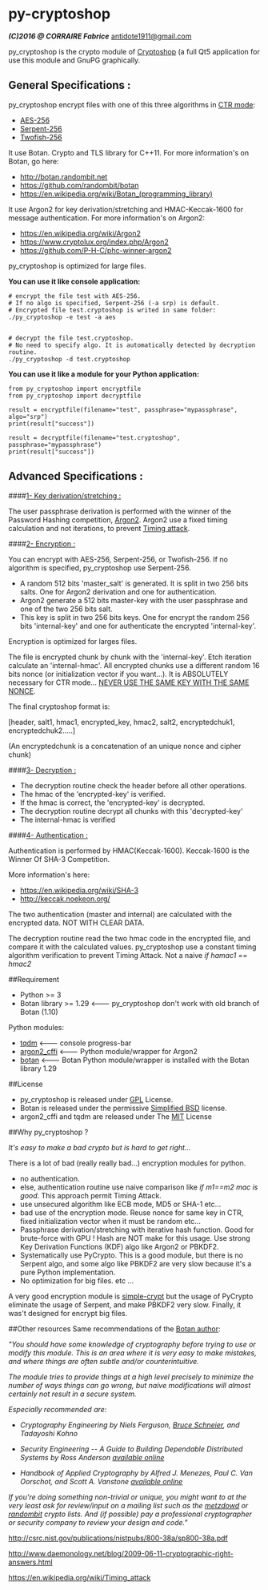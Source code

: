 py-cryptoshop
===============
***(C)2016 @ CORRAIRE Fabrice***
antidote1911@gmail.com

py_cryptoshop is the crypto module of [Cryptoshop](https://github.com/Antidote1911/Cryptoshop) (a full Qt5 application for use this module
and GnuPG graphically.


General Specifications :
-----------------
py_cryptoshop encrypt files with one of this three algorithms in [CTR mode](https://en.wikipedia.org/wiki/Block_cipher_mode_of_operation):
- [AES-256](https://en.wikipedia.org/wiki/Advanced_Encryption_Standard)
- [Serpent-256](https://en.wikipedia.org/wiki/Serpent_%28cipher%29)
- [Twofish-256](https://en.wikipedia.org/wiki/Twofish)

It use Botan. Crypto and TLS library for C++11.
For more information's on Botan, go here:
- http://botan.randombit.net
- https://github.com/randombit/botan
- https://en.wikipedia.org/wiki/Botan_(programming_library)

It use Argon2 for key derivation/stretching and HMAC-Keccak-1600 for message authentication.
For more information's on Argon2:
- https://en.wikipedia.org/wiki/Argon2
- https://www.cryptolux.org/index.php/Argon2
- https://github.com/P-H-C/phc-winner-argon2

py_cryptoshop is optimized for large files.

<b>You can use it like console application:</b>

    # encrypt the file test with AES-256.
    # If no algo is specified, Serpent-256 (-a srp) is default.
    # Encrypted file test.cryptoshop is writed in same folder:
    ./py_cryptoshop -e test -a aes


    # decrypt the file test.cryptoshop.
    # No need to specify algo. It is automatically detected by decryption routine.
    ./py_cryptoshop -d test.cryptoshop


<b>You can use it like a module for your Python application:</b>

    from py_cryptoshop import encryptfile
    from py_cryptoshop import decryptfile

    result = encryptfile(filename="test", passphrase="mypassphrase", algo="srp")
    print(result["success"])

    result = decryptfile(filename="test.cryptoshop", passphrase="mypassphrase")
    print(result["success"])

Advanced Specifications :
-----------------
####<u>1- Key derivation/stretching :</u>

The user passphrase derivation is performed with the winner of the Password Hashing
competition, [Argon2](https://en.wikipedia.org/wiki/Argon2).
Argon2 use a fixed timing calculation and not iterations, to prevent [Timing attack](https://en.wikipedia.org/wiki/Timing_attack).

####<u>2- Encryption :</u>

You can encrypt with AES-256, Serpent-256, or Twofish-256. If no algorithm is specified,
py_cryptoshop use Serpent-256.

- A random 512 bits 'master_salt' is generated. It is split in two 256 bits salts. One for Argon2 derivation and one for authentication.
- Argon2 generate a 512 bits master-key with the user passphrase and one of the two 256 bits salt.
- This key is split in two 256 bits keys. One for encrypt the random 256 bits 'internal-key' and one for authenticate the encrypted 'internal-key'.

Encryption is optimized for larges files.

The file is encrypted chunk by chunk with the 'internal-key'. Etch iteration calculate an 'internal-hmac'. All encrypted chunks use a different
random 16 bits nonce (or initialization vector if you want...). It is ABSOLUTELY necessary for CTR mode...
[NEVER USE THE SAME KEY WITH THE SAME NONCE](http://csrc.nist.gov/groups/ST/toolkit/BCM/documents/proposedmodes/ctr/ctr-spec.pdf).

The final cryptoshop format is:

[header, salt1, hmac1, encrypted_key, hmac2, salt2, encryptedchuk1, encryptedchuk2.....]

(An encryptedchunk is a concatenation of an unique nonce and cipher chunk)

####<u>3- Decryption :</u>

- The decryption routine check the header before all other operations.
- The hmac of the 'encrypted-key' is verified.
- If the hmac is correct, the 'encrypted-key' is decrypted.
- The decryption routine decrypt all chunks with this 'decrypted-key'
- The internal-hmac is verified



####<u>4- Authentication :</u>

Authentication is performed by HMAC(Keccak-1600). Keccak-1600 is the Winner Of SHA-3 Competition.

More information's here:
- https://en.wikipedia.org/wiki/SHA-3
- http://keccak.noekeon.org/

The two authentication (master and internal) are calculated with the encrypted data. NOT WITH CLEAR DATA.

The decryption routine read the two hmac code in the encrypted file, and compare it with the calculated values.
py_cryptoshop use a constant timing algorithm verification to prevent Timing Attack. Not a naive <i>if hamac1 == hmac2</i>

##Requirement
- Python >= 3
- Botan library >= 1.29 <---  py_cryptoshop don't work with old branch of Botan (1.10)

Python modules:
- [tqdm](https://github.com/tqdm/tqdm)  <--- console progress-bar
- [argon2_cffi](https://github.com/hynek/argon2_cffi) <--- Python module/wrapper for Argon2
- [botan](http://botan.randombit.net/manual/python.html) <--- Botan Python module/wrapper is installed with the Botan library 1.29

##License

- py_cryptoshop is released under [GPL](https://github.com/Antidote1911/py_cryptoshop/blob/master/py_cryptoshop_license) License.
- Botan is released under the permissive [Simplified BSD](http://botan.randombit.net/license.txt) license.
- argon2_cffi and tqdm are released under The [MIT](https://github.com/hynek/argon2_cffi/blob/master/LICENSE) License

##Why py_cryptoshop ?

<i>It's easy to make a bad crypto but is hard to get right...</i>

There is a lot of bad (really really bad...) encryption modules for python.
- no authentication.
- else, authentication routine use naive comparison like <i>if m1==m2 mac is good</i>. This approach permit Timing Attack.
- use unsecured algorithm like ECB mode, MD5 or SHA-1 etc...
- bad use of the encryption mode. Reuse nonce for same key in CTR, fixed initialization vector when it must be random etc...
- Passphrase derivation/stretching with iterative hash function. Good for brute-force with GPU ! Hash are NOT make for this usage. Use strong Key Derivation Functions (KDF) algo like Argon2 or PBKDF2.
- Systematically use PyCrypto. This is a good module, but there is no Serpent algo, and some algo like PBKDF2 are very slow because it's a pure Python implementation.
- No optimization for big files.
etc ...

A very good encryption module is [simple-crypt](https://github.com/andrewcooke/simple-crypt) but the usage of PyCrypto eliminate the usage of Serpent, and make PBKDF2 very slow. Finally, it was't designed for encrypt big files.

##Other resources
Same recommendations of the [Botan author](http://botan.randombit.net/):

<i>"You should have some knowledge of cryptography *before* trying to use
or modify this module. This is an area where it is very easy to make mistakes,
and where things are often subtle and/or counterintuitive.

The module tries to provide things at a high level precisely to
minimize the number of ways things can go wrong, but naive modifications will
almost certainly not result in a secure system.

Especially recommended are:

- *Cryptography Engineering*
  by Niels Ferguson, [Bruce Schneier](https://www.schneier.com/), and Tadayoshi Kohno

- *Security Engineering -- A Guide to Building Dependable Distributed Systems*
  by Ross Anderson
  [available online](https://www.cl.cam.ac.uk/~rja14/book.html)

- *Handbook of Applied Cryptography*
by Alfred J. Menezes, Paul C. Van Oorschot, and Scott A. Vanstone
[available online](http://www.cacr.math.uwaterloo.ca/hac/)

If you're doing something non-trivial or unique, you might want to at
the very least ask for review/input on a mailing list such as the
[metzdowd](http://www.metzdowd.com/mailman/listinfo/cryptography) or
[randombit](http://lists.randombit.net/mailman/listinfo/cryptography)
crypto lists. And (if possible) pay a professional cryptographer or
security company to review your design and code."</i>


http://csrc.nist.gov/publications/nistpubs/800-38a/sp800-38a.pdf

http://www.daemonology.net/blog/2009-06-11-cryptographic-right-answers.html

https://en.wikipedia.org/wiki/Timing_attack
